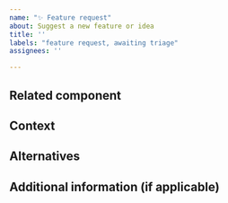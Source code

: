 ```yaml
---
name: "✨ Feature request"
about: Suggest a new feature or idea
title: ''
labels: "feature request, awaiting triage"
assignees: ''

---
```


<!--
  The source of this template is for GOV.UK Frontend but the same guidance applies to CCS Components

  Please fill in as much of the template below as you’re able to. If you're unsure whether the issue already exists or how to fill in the template, open an issue anyway. Our team will help you to complete the rest.

  Your issue might already exist. If so, add a comment to the existing issue instead of creating a new one. You can find existing issues here:
  - the community backlog: https://design-system.service.gov.uk/community/backlog/
  - an existing Github issue: https://github.com/tim-s-ccs/tim-ccs-components/issues

  If you are proposing a new component or pattern, please follow the instructions here: https://design-system.service.gov.uk/community/propose-a-component-or-pattern/
-->

## Related component
<!-- Does this feature relate to an existing component? -->

## Context
<!-- What are you trying to do? Is this something you think should behave differently, or something that you currently cannot do? Is this related to an existing issue/bug? -->

## Alternatives
<!-- Are you currently using a workaround / alternative solution instead? -->

## Additional information (if applicable)
<!-- What evidence do you have that this meets the needs of users? It’s useful for us to know of any user research/testing you’ve done with this feature. -->
